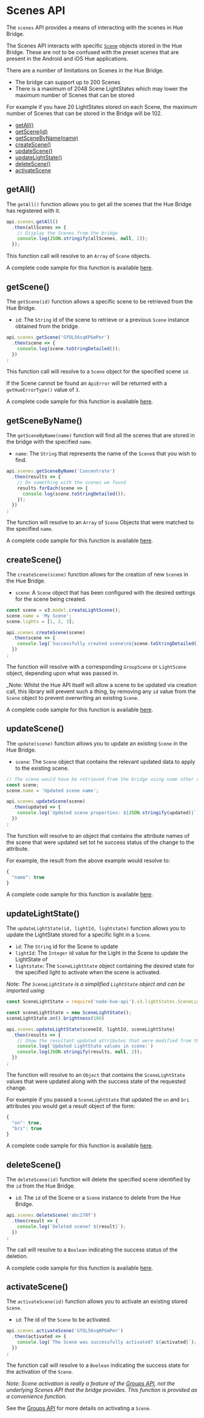 # Scenes API

The `scenes` API provides a means of interacting with the scenes in Hue Bridge.

The Scenes API interacts with specific [`Scene`](./scene.md) objects stored in the Hue Bridge. These are not to be 
confused with the preset scenes that are present in the Android and iOS Hue applications.

There are a number of limitations on Scenes in the Hue Bridge.
* The bridge can support up to 200 Scenes
* There is a maximum of 2048 Scene LightStates which may lower the maximum number of Scenes that can be stored

For example if you have 20 LightStates stored on each Scene, the maximum number of Scenes that can be stored in the 
Bridge will be 102.


* [getAll()](#getall)
* [getScene(id)](#getscene)
* [getSceneByName(name)](#getscenebyname)
* [createScene()](#createscene)
* [updateScene()](#updatescene)
* [updateLightState()](#updatelightstate)
* [deleteScene()](#deletescene)
* [activateScene](#activatescene)


## getAll()
The `getAll()` function allows you to get all the scenes that the Hue Bridge has registered with it.

```js
api.scenes.getAll()
  .then(allScenes => {
    // Display the Scenes from the bridge
    console.log(JSON.stringify(allScenes, null, 2));
  });
```

This function call will resolve to an `Array` of `Scene` objects. 

A complete code sample for this function is available [here](../examples/v3/scenes/getAllScenes.js).



## getScene()
The `getScene(id)` function allows a specific scene to be retrieved from the Hue Bridge.

* `id`: The `String` id of the scene to retrieve or a previous `Scene` instance obtained from the bridge.


```js
api.scenes.getScene('GfOL56sqKPGmPer')
  .then(scene => {
    console.log(scene.toStringDetailed());
  })
;
```

This function call will resolve to a `Scene` object for the specified scene `id`.

If the Scene cannot be found an `ApiError` will be returned with a `getHueErrorType()` value of `3`.

A complete code sample for this function is available [here](../examples/v3/scenes/getScene.js).



## getSceneByName()
The `getSceneByName(name)` function will find all the scenes that are stored in the bridge with the specified `name`.

* `name`: The `String` that represents the name of the `Scene`s that you wish to find.

```js
api.scenes.getSceneByName('Concentrate')
  .then(results => {
    // Do something with the scenes we found
    results.forEach(scene => {
      console.log(scene.toStringDetailed());
    });
  })
;
```

The function will resolve to an `Array` of `Scene` Objects that were matched to the specified `name`.

A complete code sample for this function is available [here](../examples/v3/scenes/getSceneByName.js).



## createScene()
The `createScene(scene)` function allows for the creation of new `Scene`s in the Hue Bridge.

* `scene`: A `Scene` object that has been configured with the desired settings for the scene being created.

```js
const scene = v3.model.createLightScene();
scene.name = 'My Scene';
scene.lights = [1, 2, 3];

api.scenes.createScene(scene)
  .then(scene => {
    console.log(`Successfully created scene\n${scene.toStringDetailed()}`);
  })
;
```

The function will resolve with a corresponding `GroupScene` or `LightScene` object, depending upon what was passed in.

_Note: Whilst the Hue API itself will allow a scene to be updated via creation call, this library will prevent such a 
thing, by removing any `id` value from the `Scene` object to prevent overwriting an existing `Scene`.

A complete code sample for this function is available [here](../examples/v3/scenes/createScene.js).



## updateScene()
The `update(scene)` function allows you to update an existing `Scene` in the Hue Bridge.

* `scene`: The `Scene` object that contains the relevant updated data to apply to the existing scene.

```js
// The scene would have be retrieved from the bridge using some other call.
const scene;
scene.name = 'Updated scene name';

api.scenes.updateScene(scene)
  .then(updated => {
    console.log(`Updated scene properties: ${JSON.stringify(updated)}`);
  })
;
```

The function will resolve to an object that contains the attribute names of the scene that were updated set tot he success 
status of the change to the attribute.

For example, the result from the above example would resolve to:

```js
{
  "name": true
}
``` 

A complete code sample for this function is available [here](../examples/v3/scenes/updateScene.js).



## updateLightState()
The `updateLightState(id, lightId, lightstate)` function allows you to update the LightState stored for a specific light
in a `Scene`.

* `id`: The `String` id for the Scene to update
* `lightId`: The `Integer` id value for the Light in the Scene to update the LightState of
* `lightstate`: The `SceneLightState` object containing the desired state for the specified light to activate when the
    scene is activated.

_Note: The `SceneLightState` is a simplified `LightState` object and can be imported using:_
```js
const SceneLightState = require('node-hue-api').v3.lightStates.SceneLightState;
```

```js
const sceneLightState = new SceneLightState();
sceneLightState.on().brightness(100)

api.scenes.updateLightState(sceneId, lightId, sceneLightState)
  .then(results => {
    // Show the resultant updated attributes that were modified from the update request
    console.log(`Updated LightState values in scene:`)
    console.log(JSON.stringify(results, null, 2));
  })
;
```

The function will resolve to an `Object` that contains the `SceneLightState` values that were updated along with the 
success state of the requested change.

For example if you passed a `SceneLightState` that updated the `on` and `bri` attributes you would get a result object of the form:

```js
{
  "on": true,
  "bri": true
}
```

A complete code sample for this function is available [here](../examples/v3/scenes/updateSceneLightState.js).


## deleteScene()
The `deleteScene(id)` function will delete the specified scene identified by the `id` from the Hue Bridge.

* `id`: The `id` of the Scene or a `Scene` instance to delete from the Hue Bridge.

```js
api.scenes.deleteScene('abc170f')
  .then(result => {
    console.log(`Deleted scene? ${result}`);
  })
;
```

The call will resolve to a `Boolean` indicating the success status of the deletion.

A complete code sample for this function is available [here](../examples/v3/scenes/deleteScene.js).


## activateScene()
The `activateScene(id)` function allows you to activate an existing stored `Scene`.

* `id`: The id of the `Scene` to be activated.

```js
api.scenes.activateScene('GfOL56sqKPGmPer')
  .then(activated => {
    console.log(`The Scene was successfully activated? ${activated}`);
  })
;
```

The function call will resolve to a `Boolean` indicating the success state for the activation of the `Scene`.

_Note: Scene activation is really a feature of the [Groups API](./groups.md), not the underlying Scenes API that the 
bridge provides. This function is provided as a convenience function._

See the [Groups API](./groups.md#activating-a-scene) for more details on activating a `Scene`.